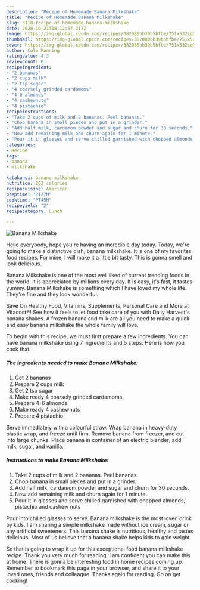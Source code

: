 ```yaml
---
description: "Recipe of Homemade Banana Milkshake"
title: "Recipe of Homemade Banana Milkshake"
slug: 3110-recipe-of-homemade-banana-milkshake
date: 2020-10-21T18:12:57.317Z
image: https://img-global.cpcdn.com/recipes/382080bb39b5bfbe/751x532cq70/banana-milkshake-recipe-main-photo.jpg
thumbnail: https://img-global.cpcdn.com/recipes/382080bb39b5bfbe/751x532cq70/banana-milkshake-recipe-main-photo.jpg
cover: https://img-global.cpcdn.com/recipes/382080bb39b5bfbe/751x532cq70/banana-milkshake-recipe-main-photo.jpg
author: Cole Manning
ratingvalue: 4.3
reviewcount: 6
recipeingredient:
- "2 bananas"
- "2 cups milk"
- "2 tsp sugar"
- "4 coarsely grinded cardamoms"
- "4-6 almonds"
- "4 cashewnuts"
- "4 pistachio"
recipeinstructions:
- "Take 2 cups of milk and 2 bananas. Peel bananas."
- "Chop banana in small pieces and put in a grinder."
- "Add half milk, cardamom powder and sugar and churn for 30 seconds."
- "Now add remaining milk and churn again for 1 minute."
- "Pour it in glasses and serve chilled garnished with chopped almonds, pistachio and cashew nuts"
categories:
- Recipe
tags:
- banana
- milkshake

katakunci: banana milkshake 
nutrition: 203 calories
recipecuisine: American
preptime: "PT27M"
cooktime: "PT45M"
recipeyield: "2"
recipecategory: Lunch

---
```



![Banana Milkshake](https://img-global.cpcdn.com/recipes/382080bb39b5bfbe/751x532cq70/banana-milkshake-recipe-main-photo.jpg)

Hello everybody, hope you're having an incredible day today. Today, we're going to make a distinctive dish, banana milkshake. It is one of my favorites food recipes. For mine, I will make it a little bit tasty. This is gonna smell and look delicious.

Banana Milkshake is one of the most well liked of current trending foods in the world. It is appreciated by millions every day. It is easy, it's fast, it tastes yummy. Banana Milkshake is something which I have loved my whole life. They're fine and they look wonderful.

Save On Healthy Food, Vitamins, Supplements, Personal Care and More at Vitacost®! See how it feels to let food take care of you with Daily Harvest&#39;s banana shakes. A frozen banana and milk are all you need to make a quick and easy banana milkshake the whole family will love.


To begin with this recipe, we must first prepare a few ingredients. You can have banana milkshake using 7 ingredients and 5 steps. Here is how you cook that.

<!--inarticleads1-->

##### The ingredients needed to make Banana Milkshake:

1. Get 2 bananas
1. Prepare 2 cups milk
1. Get 2 tsp sugar
1. Make ready 4 coarsely grinded cardamoms
1. Prepare 4-6 almonds
1. Make ready 4 cashewnuts
1. Prepare 4 pistachio


Serve immediately with a colourful straw. Wrap banana in heavy-duty plastic wrap, and freeze until firm. Remove banana from freezer, and cut into large chunks. Place banana in container of an electric blender; add milk, sugar, and vanilla. 

<!--inarticleads2-->

##### Instructions to make Banana Milkshake:

1. Take 2 cups of milk and 2 bananas. Peel bananas.
1. Chop banana in small pieces and put in a grinder.
1. Add half milk, cardamom powder and sugar and churn for 30 seconds.
1. Now add remaining milk and churn again for 1 minute.
1. Pour it in glasses and serve chilled garnished with chopped almonds, pistachio and cashew nuts


Pour into chilled glasses to serve. Banana milkshake is the most loved drink by kids. I am sharing a simple milkshake made without ice cream, sugar or any artificial sweeteners. This banana shake is nutritious, healthy and tastes delicious. Most of us believe that a banana shake helps kids to gain weight. 

So that is going to wrap it up for this exceptional food banana milkshake recipe. Thank you very much for reading. I am confident you can make this at home. There is gonna be interesting food in home recipes coming up. Remember to bookmark this page in your browser, and share it to your loved ones, friends and colleague. Thanks again for reading. Go on get cooking!
